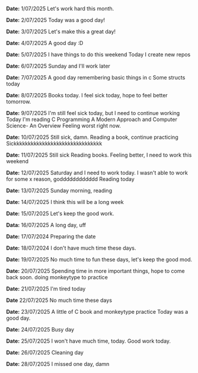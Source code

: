 **Date:** 1/07/2025
Let's work hard this month.

**Date:** 2/07/2025
Today was a good day!

**Date:** 3/07/2025
Let's make this a great day!

**Date:** 4/07/2025
A good day :D

**Date:** 5/07/2025
I have things to do this weekend
Today I create new repos

**Date:** 6/07/2025
Sunday and I'll work later

**Date:** 7/07/2025
A good day remembering basic things in c
Some structs today

**Date:** 8/07/2025
Books today.
I feel sick today, hope to feel better tomorrow.

**Date:** 9/07/2025
I'm still feel sick today, but I need to continue working
Today I'm reading C Programming A Modern Approach and Computer Science- An Overview
Feeling worst right now.

**Date:** 10/07/2025
Still sick, damn.
Reading a book, continue practicing
Sickkkkkkkkkkkkkkkkkkkkkkkkkkkkkkk

**Date:** 11/07/2025
Still sick
Reading books.
Feeling better, I need to work this weekend

**Date:** 12/07/2025
Saturday and I need to work today.
I wasn't able to work for some x reason, godddddddddddd
Reading today

**Date:** 13/07/2025
Sunday morning, reading

**Date:** 14/07/2025
I think this will be a long week

**Date:** 15/07/2025
Let's keep the good work.

**Data:** 16/07/2025
A long day, uff

**Date:** 17/07/2024
Preparing the date

**Date:** 18/07/2024
I don't have much time these days.

**Date:** 19/07/2025
No much time to fun these days, let's keep the good mod.

**Date:** 20/07/2025
Spending time in more important things, hope to come back soon.
doing monkeytype to practice

**Date:** 21/07/2025
I'm tired today

**Date** 22/07/2025
No much time these days

**Date:** 23/07/2025
A little of C book and monkeytype practice
Today was a good day.

**Date:** 24/07/2025
Busy day

**Date:** 25/07/2025
I won't have much time, today.
Good work today.

**Date:** 26/07/2025
Cleaning day

**Date:** 28/07/2025
I missed one day, damn
